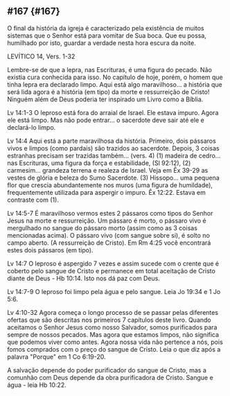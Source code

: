 ## #167 {#167}

O final da história da igreja é caracterizado pela existência de muitos sistemas que o Senhor está para vomitar de Sua boca. Que eu possa, humilhado por isto, guardar a verdade nesta hora escura da noite.

LEVÍTICO 14, Vers. 1-32

Lembre-se de que a lepra, nas Escrituras, é uma figura do pecado. Não existia cura conhecida para isso. No capítulo de hoje, porém, o homem que tinha lepra era declarado limpo. Aqui está algo maravilhoso... a história que será lida agora é a história (em tipo) da morte e ressurreição de Cristo! Ninguém além de Deus poderia ter inspirado um Livro como a Bíblia.

Lv 14:1-3 O leproso está fora do arraial de Israel. Ele estava impuro. Agora ele está limpo. Mas não pode entrar... o sacerdote deve sair até ele e declará-lo limpo.

Lv 14:4 Aqui está a parte maravilhosa da história. Primeiro, dois pássaros vivos e limpos (como pardais) são trazidos ao sacerdote. Depois, 3 coisas estranhas precisam ser trazidas também... (vers. 4) (1) madeira de cedro... nas Escrituras, uma figura da força e estabilidade, (Sl 92:12), (2) carmesim... grandeza terrena e realeza de Israel. Veja em Êx 39-29 as vestes de glória e beleza do Sumo Sacerdote. (3) Hissopo... uma pequena flor que crescia abundantemente nos muros (uma figura de humildade), frequentemente utilizada para aspergir o impuro. Êx 12:22\. Estava em contraste com (1).

Lv 14:5-7 É maravilhoso vermos estes 2 pássaros como tipos do Senhor Jesus na morte e ressurreição. Um pássaro é morto, o pássaro vivo é mergulhado no sangue do pássaro morto (assim como as 3 coisas mencionadas acima). O pássaro vivo (com sangue sobre si), é solto no campo aberto. (A ressurreição de Cristo). Em Rm 4:25 você encontrará estes dois pássaros (em tipo).

Lv 14:7 O leproso é aspergido 7 vezes e assim sucede com o crente que é coberto pelo sangue de Cristo e permanece em total aceitação de Cristo diante de Deus - Hb 10:14\. Isto nos dá paz com Deus.

Lv 14:7-9 O leproso foi limpo pela água e pelo sangue. Leia Jo 19:34 e 1 Jo 5:6.

Lv 4:10-32 Agora começa o longo processo de se passar pelas diferentes ofertas que são descritas nos primeiros 7 capítulos deste livro. Quando aceitamos o Senhor Jesus como nosso Salvador, somos purificados para sempre de nossos pecados. Mas agora que estamos limpos, não significa que podemos viver como antes. Agora nossa vida não pertence a nós, pois fomos comprados com o preço do sangue de Cristo. Leia o que diz após a palavra &quot;Porque&quot; em 1 Co 6:19-20.

A salvação depende do poder purificador do sangue de Cristo, mas a comunhão com Deus depende da obra purificadora de Cristo. Sangue e água - leia Hb 10:22.